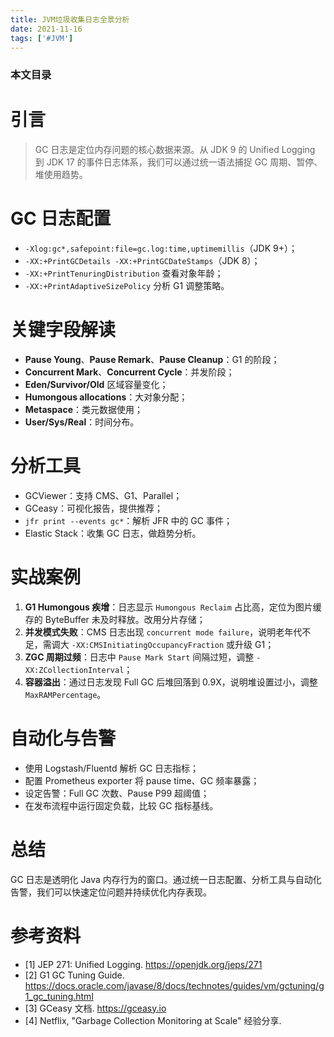 ```yaml
---
title: JVM垃圾收集日志全景分析
date: 2021-11-16
tags: ['#JVM']
---
```


### 本文目录
<!-- toc -->

# 引言
> GC 日志是定位内存问题的核心数据来源。从 JDK 9 的 Unified Logging 到 JDK 17 的事件日志体系，我们可以通过统一语法捕捉 GC 周期、暂停、堆使用趋势。

# GC 日志配置
- `-Xlog:gc*,safepoint:file=gc.log:time,uptimemillis`（JDK 9+）；
- `-XX:+PrintGCDetails -XX:+PrintGCDateStamps`（JDK 8）；
- `-XX:+PrintTenuringDistribution` 查看对象年龄；
- `-XX:+PrintAdaptiveSizePolicy` 分析 G1 调整策略。

# 关键字段解读
- **Pause Young**、**Pause Remark**、**Pause Cleanup**：G1 的阶段；
- **Concurrent Mark**、**Concurrent Cycle**：并发阶段；
- **Eden/Survivor/Old** 区域容量变化；
- **Humongous allocations**：大对象分配；
- **Metaspace**：类元数据使用；
- **User/Sys/Real**：时间分布。

# 分析工具
- GCViewer：支持 CMS、G1、Parallel；
- GCeasy：可视化报告，提供推荐；
- `jfr print --events gc*`：解析 JFR 中的 GC 事件；
- Elastic Stack：收集 GC 日志，做趋势分析。

# 实战案例
1. **G1 Humongous 疾增**：日志显示 `Humongous Reclaim` 占比高，定位为图片缓存的 ByteBuffer 未及时释放。改用分片存储；
2. **并发模式失败**：CMS 日志出现 `concurrent mode failure`，说明老年代不足，需调大 `-XX:CMSInitiatingOccupancyFraction` 或升级 G1；
3. **ZGC 周期过频**：日志中 `Pause Mark Start` 间隔过短，调整 `-XX:ZCollectionInterval`；
4. **容器溢出**：通过日志发现 Full GC 后堆回落到 0.9X，说明堆设置过小，调整 `MaxRAMPercentage`。

# 自动化与告警
- 使用 Logstash/Fluentd 解析 GC 日志指标；
- 配置 Prometheus exporter 将 pause time、GC 频率暴露；
- 设定告警：Full GC 次数、Pause P99 超阈值；
- 在发布流程中运行固定负载，比较 GC 指标基线。

# 总结
GC 日志是透明化 Java 内存行为的窗口。通过统一日志配置、分析工具与自动化告警，我们可以快速定位问题并持续优化内存表现。

# 参考资料
- [1] JEP 271: Unified Logging. https://openjdk.org/jeps/271
- [2] G1 GC Tuning Guide. https://docs.oracle.com/javase/8/docs/technotes/guides/vm/gctuning/g1_gc_tuning.html
- [3] GCeasy 文档. https://gceasy.io
- [4] Netflix, "Garbage Collection Monitoring at Scale" 经验分享.
